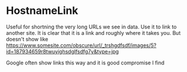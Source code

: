 # HostnameLink

Useful for shortning the very long URLs we see in data.
Use it to link to another site. It is clear that it is a link and roughly where it takes you. But doesn't show like https://www.somesite.com/obscure/url/_trshgdfsdf/images/5?id=187934659r8twuyighsdglfsdfg7y&type=jpg

Google often show links this way and it is good compromise I find